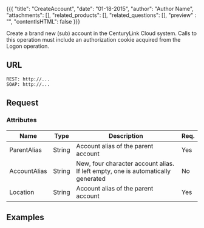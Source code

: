 {{{
  "title": "CreateAccount",
  "date": "01-18-2015",
  "author": "Author Name",
  "attachments": [],
  "related_products": [],
  "related_questions": [],
  "preview" : "",
  "contentIsHTML": false
}}}

Create a brand new (sub) account in the CenturyLink Cloud system. Calls to this operation must include an authorization cookie acquired from the Logon operation.

## URL

    REST: http://...
    SOAP: http://...


## Request
### Attributes

| Name         | Type   | Description                                                                      | Req. |
|--------------|--------|----------------------------------------------------------------------------------|------|
| ParentAlias  | String | Account alias of the parent account                                              | Yes  |
| AccountAlias | String | New, four character account alias. If left empty, one is automatically generated | No   |
| Location     | String | Account alias of the parent account                                              | Yes  |

## Examples

